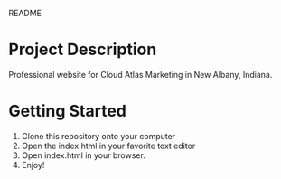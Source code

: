 README

# Project Description
Professional website for Cloud Atlas Marketing in New Albany, Indiana. 

# Getting Started
1. Clone this repository onto your computer
2. Open the index.html in your favorite text editor
3. Open index.html in your browser. 
4. Enjoy!

